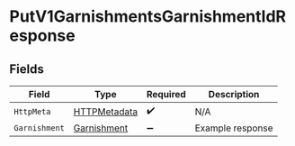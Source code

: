 # PutV1GarnishmentsGarnishmentIdResponse


## Fields

| Field                                                   | Type                                                    | Required                                                | Description                                             |
| ------------------------------------------------------- | ------------------------------------------------------- | ------------------------------------------------------- | ------------------------------------------------------- |
| `HttpMeta`                                              | [HTTPMetadata](../../Models/Components/HTTPMetadata.md) | :heavy_check_mark:                                      | N/A                                                     |
| `Garnishment`                                           | [Garnishment](../../Models/Components/Garnishment.md)   | :heavy_minus_sign:                                      | Example response                                        |